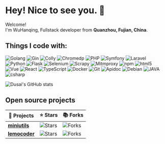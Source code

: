 # Hey! Nice to see you. 👋

<p>Welcome! </br> I'm WuHanqing, Fullstack developer from <b>Quanzhou, Fujian, China</b>. </p>

## Things I code with:

<p>
  <img alt="Golang" src="https://img.shields.io/badge/-Go-2088FF?style=flat-square&logo=go&logoColor=white" />
  <img alt="Gin" src="https://img.shields.io/badge/-Gin-CC6699?style=flat-square&logo=Gin&logoColor=white" />  
  <img alt="Colly" src="https://img.shields.io/badge/-Colly-8DD6F9?style=flat-square&logo=colly&logoColor=white" /> 
  <img alt="Chromedp" src="https://img.shields.io/badge/-Chromedp-FB542B?style=flat-square&logo=chrome&logoColor=white" />

  <img alt="PHP" src="https://img.shields.io/badge/-PHP-5849BE?style=flat-square&logo=php&logoColor=white" />
  <img alt="Symfony" src="https://img.shields.io/badge/-Symfony-F9A03C?style=flat-square&logo=symfony&logoColor=white" />
  <img alt="Laravel" src="https://img.shields.io/badge/-Laravel-DD0031?style=flat-square&logo=laravel&logoColor=white" />

  <img alt="Python" src="https://img.shields.io/badge/-Python-F7B93E?style=flat-square&logo=python&logoColor=white" />
  <img alt="Flask" src="https://img.shields.io/badge/-Flask-EC4A3F?style=flat-square&logo=flask&logoColor=white" />  
  <img alt="Selenium" src="https://img.shields.io/badge/-Selenium-db7092?style=flat-square&logo=selenium&logoColor=white" />
  <img alt="Scrapy" src="https://img.shields.io/badge/-Scrapy-13aa52?style=flat-square&logo=scrapy&logoColor=white" />
  <img alt="Mitmproxy" src="https://img.shields.io/badge/-Mitmproxy-B7178C?style=flat-square&logo=mitmproxy&logoColor=white" />  

  <img alt="npm" src="https://img.shields.io/badge/-NPM-CB3837?style=flat-square&logo=npm&logoColor=white" />
  <img alt="html5" src="https://img.shields.io/badge/-HTML5-E34F26?style=flat-square&logo=html5&logoColor=white" />
  <img alt="Vue" src="https://img.shields.io/badge/-Vue-43853d?style=flat-square&logo=vue&logoColor=white" />
  <img alt="React" src="https://img.shields.io/badge/-React-45b8d8?style=flat-square&logo=react&logoColor=white" />
  <img alt="TypeScript" src="https://img.shields.io/badge/-TypeScript-007ACC?style=flat-square&logo=typescript&logoColor=white" />  


  <img alt="Docker" src="https://img.shields.io/badge/-Docker-46a2f1?style=flat-square&logo=docker&logoColor=white" />
  <img alt="Git" src="https://img.shields.io/badge/-Git-F05032?style=flat-square&logo=git&logoColor=white" />
  <img alt="Apidoc" src="https://img.shields.io/badge/-ApiDoc-764ABC?style=flat-square&logo=apidoc&logoColor=white" />
  <img alt="Debian" src="https://img.shields.io/badge/-Debian-E10098?style=flat-square&logo=debian&logoColor=white" />

  <img alt="JAVA" src="https://img.shields.io/badge/-JAVA-ea2845?style=flat-square&logo=java&logoColor=white" />
  <img alt="csharp" src="https://img.shields.io/badge/-C%23-311C87?style=flat-square&logo=dotnet&logoColor=white" /> 
</p>


![Dusai's GitHub stats](https://github-readme-stats.vercel.app/api?username=iotames)


## Open source projects

| 🎁 Projects  |   ⭐ Stars   |   📚 Forks   |
| -------- | -------- | -------- |
| <a href="https://github.com/iotames/miniutils"><b>miniutils</b></a>| <img alt="Stars" src="https://img.shields.io/github/stars/iotames/miniutils?style=flat-square&labelColor=343b41"/> | <img alt="Forks" src="https://img.shields.io/github/forks/iotames/miniutils?style=flat-square&labelColor=343b41"/> |
| <a href="https://github.com/iotames/lemocoder"><b>lemocoder</b></a> | <img alt="Stars" src="https://img.shields.io/github/stars/iotames/lemocoder?style=flat-square&labelColor=343b41"/> | <img alt="Forks" src="https://img.shields.io/github/forks/iotames/lemocoder?style=flat-square&labelColor=343b41"/> |
